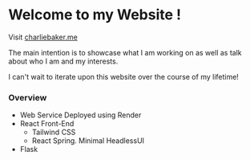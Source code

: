 # Welcome to my Website !

Visit [charliebaker.me](https://charliebaker.me)

The main intention is to showcase what I am working on as well as talk about who I am and my interests.

I can't wait to iterate upon this website over the course of my lifetime!

### Overview

- Web Service Deployed using Render
- React Front-End
  - Tailwind CSS
  - React Spring. Minimal HeadlessUI
- Flask
